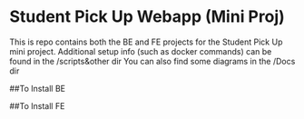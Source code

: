 # Student Pick Up Webapp (Mini Proj)


This is repo contains both the BE and FE projects for the Student Pick Up mini project. 
Additional setup info (such as docker commands) can be found in the /scripts&other dir
You can also find some diagrams in the /Docs dir

##To Install BE

##To Install FE